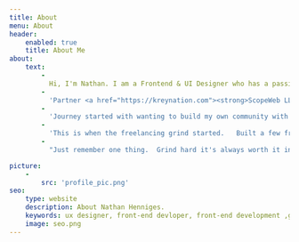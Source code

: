 ```yaml
---
title: About
menu: About
header:
    enabled: true
    title: About Me
about:
    text:
        -
          Hi, I'm Nathan. I am a Frontend & UI Designer who has a passion for <strong>creating</strong> unique user <strong>experiences</strong>. Since 2012 I have been    proudly making the internet a better place, one website at a time. I have had the pleasure to work on a variety of exciting projects involving     <strong>WordPress</strong> development, <strong>UI design & front-end development</strong>.
        -
          'Partner <a href="https://kreynation.com"><strong>ScopeWeb LLC</strong></a>.  I’m also available for Freelance work for an exciting project with tech startups, businesses, entrepreneurs, and developers across the world to create stunning Interfaces and User Experiences. I look forward to hearing from you!'
        -
          'Journey started with wanting to build my own community with a group of friends.  As this was new to me had to start with researching around other communities seeing areas that could be improved.  Web design had to start with base layout with tweaking it around and learning new ways to make the dream come true.  After many revisions fail, and restarts am a grad of what it has become. With all the hard work as able to make connections and help others make them as well.   Hope to see the community grow together.'
        -
          'This is when the freelancing grind started.   Built a few free websites for my friends to challenge my self with clients.  One big person learned from this is clients can also be difficult to work with but as long you can push through it and help them grow their website its worth it, in the end, to see them smile.'
        -
          "Just remember one thing.  Grind hard it's always worth it in the end."

picture:
    -
        src: 'profile_pic.png'
seo:
    type: website
    description: About Nathan Henniges.
    keywords: ux designer, front-end devloper, front-end development ,gamer, streamer, youtuber, about, about me
    image: seo.png
---
```

